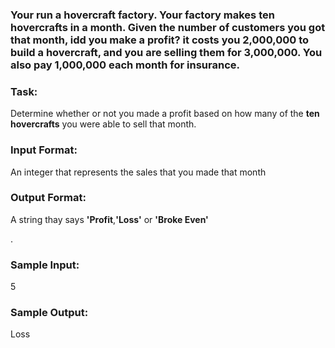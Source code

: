### Your run a hovercraft factory. Your factory makes <b>ten hovercrafts</b> in a month. Given the number of customers you got that month, idd you make a profit? it costs you <b>2,000,000</b> to build a hovercraft, and you are selling them for <b>3,000,000</b>. You also pay <b>1,000,000</b> each month for insurance.
<h3>Task:</h3>
<p>Determine whether or not you made a profit based on how many of the <b>ten hovercrafts</b> you were able to sell that month.</p>
<h3>Input Format:</h3>
<p>An integer that represents the sales that you made that month</p>
<h3>Output Format:</h3>
<p>A string thay says <b>'Profit</b>,<b>'Loss'</b> or <b>'Broke Even'</b></p>.
<h3>Sample Input:</h3>
<p>5</p>
<h3>Sample Output:</h3>
<p>Loss</p>